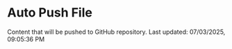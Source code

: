 # Auto Push File

Content that will be pushed to GitHub repository.
Last updated: 07/03/2025, 09:05:36 PM